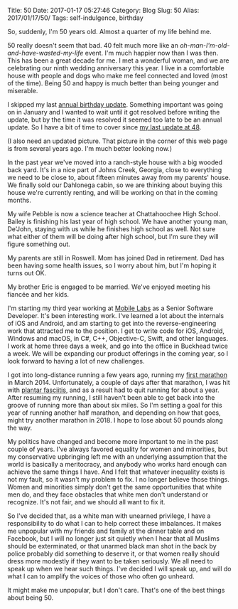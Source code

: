 Title: 50
Date: 2017-01-17 05:27:46
Category: Blog
Slug: 50
Alias: 2017/01/17/50/
Tags: self-indulgence, birthday


So, suddenly, I'm 50 years old.  Almost a quarter of my life behind me.

50 really doesn't seem that bad.  40 felt much more like an *oh-man-I'm-old-and-have-wasted-my-life* event.  I'm much happier now than I was then.  This has been a great decade for me.  I met a wonderful woman, and we are celebrating our ninth wedding anniversary this year.  I live in a comfortable house with people and dogs who make me feel connected and loved (most of the time).  Being 50 and happy is much better than being younger and miserable.
<!--break-->
I skipped my last [annual birthday update](https://undefinedvalue.com/category/tags/birthday).  Something important was going on in January and I wanted to wait until it got resolved before writing the update, but by the time it was resolved it seemed too late to be an annual update.  So I have a bit of time to cover since [my last update at 48](https://undefinedvalue.com/2015/01/30/48).

(I also need an updated picture. That picture in the corner of this web page is from several years ago. I'm much better looking now.)

In the past year we've moved into a ranch-style house with a big wooded back yard. It's in a nice part of Johns Creek, Georgia, close to everything we need to be close to, about fifteen minutes away from my parents' house.  We finally sold our Dahlonega cabin, so we are thinking about buying this house we're currently renting, and will be working on that in the coming months.

My wife Pebble is now a science teacher at Chattahoochee High School.  Bailey is finishing his last year of high school.  We have another young man, De'John, staying with us while he finishes high school as well.  Not sure what either of them will be doing after high school, but I'm sure they will figure something out.

My parents are still in Roswell.  Mom has joined Dad in retirement.  Dad has been having some health issues, so I worry about him, but I'm hoping it turns out OK.

My brother Eric is engaged to be married. We've enjoyed meeting his fiancée and her kids.

I'm starting my third year working at [Mobile Labs](http://mobilelabsinc.com) as a Senior Software Developer.  It's been interesting work.  I've learned a lot about the internals of iOS and Android, and am starting to get into the reverse-engineering work that attracted me to the position.  I get to write code for iOS, Android, Windows and macOS, in C#, C++, Objective-C, Swift, and other languages.  I work at home three days a week, and go into the office in Buckhead twice a week. We will be expanding our product offerings in the coming year, so I look forward to having a lot of new challenges.

I got into long-distance running a few years ago, running my [first marathon](https://undefinedvalue.com/2014/03/24/2014-publix-georgia-marathon) in March 2014.  Unfortunately, a couple of days after that marathon, I was hit with [plantar fasciitis](https://en.wikipedia.org/wiki/Plantar_fasciitis), and as a result had to quit running for about a year.  After resuming my running, I still haven't been able to get back into the groove of running more than about six miles.  So I'm setting a goal for this year of running another half marathon, and depending on how that goes, might try another marathon in 2018. I hope to lose about 50 pounds along the way.

My politics have changed and become more important to me in the past couple of years.  I've always favored equality for women and minorities, but my conservative upbringing left me with an underlying assumption that the world is basically a meritocracy, and anybody who works hard enough can achieve the same things I have. And I felt that whatever inequality exists is not my fault, so it wasn't my problem to fix.  I no longer believe those things. Women and minorities simply don't get the same opportunities that white men do, and they face obstacles that white men don't understand or recognize. It's not fair, and we should all want to fix it.

So I've decided that, as a white man with unearned privilege, I have a responsibility to do what I can to help correct these imbalances.  It makes me unpopular with my friends and family at the dinner table and on Facebook, but I will no longer just sit quietly when I hear that all Muslims should be exterminated, or that unarmed black man shot in the back by police probably did something to deserve it, or that women really should dress more modestly if they want to be taken seriously.  We all need to speak up when we hear such things.  I've decided I will speak up, and will do what I can to amplify the voices of those who often go unheard.

It might make me unpopular, but I don't care.  That's one of the best things about being 50.
